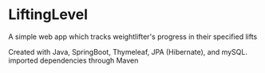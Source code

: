 # LiftingLevel
A simple web app which tracks weightlifter's progress in their specified lifts

Created with Java, SpringBoot, Thymeleaf, JPA (Hibernate), and mySQL.
imported dependencies through Maven
